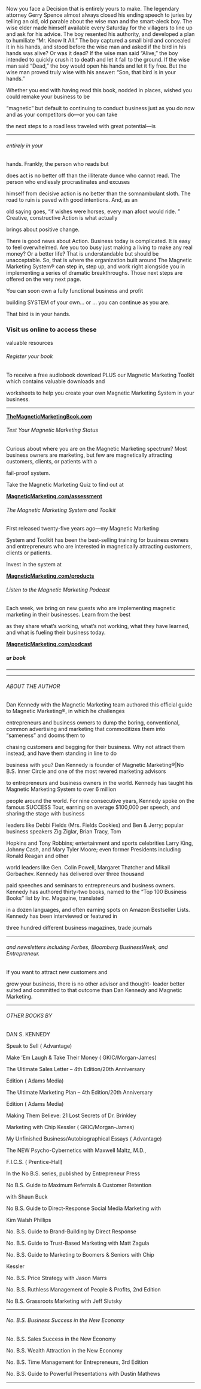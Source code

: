 Now you face a Decision that is entirely yours to make. The legendary attorney Gerry Spence almost always closed his ending speech to juries by telling an old, old parable about the wise man and the smart-aleck boy. The wise elder made himself available every Saturday for the villagers to line up and ask for his advice. The boy resented his authority, and developed a plan to humiliate “Mr. Know It All.” The boy captured a small bird and concealed it in his hands, and stood before the wise man and asked if the bird in his hands was alive? Or was it dead? If the wise man said “Alive,” the boy intended to quickly crush it to death and let it fall to the ground. If the wise man said “Dead,” the boy would open his hands and let it fly free. But the wise man proved truly wise with his answer: “Son, that bird is in
your
hands.”

 Whether you end with having read this book, nodded in places, wished you could remake your business to be

 “magnetic” but default to continuing to conduct business just as you do now and as your competitors do—or
you can take

 the next steps to a road less traveled with great potential—is

-----

###### entirely in your
 hands. Frankly, the person who reads but

 does act is no better off than the illiterate dunce who cannot read. The person who endlessly procrastinates and excuses

 himself from decisive action is no better than the somnambulant sloth.
 The road to ruin is paved with good intentions. And, as an

 old saying goes, “if wishes were horses, every man afoot would ride.
 ” Creative, constructive Action is what actually

 brings about positive change.

 There is good news about Action.
 Business today is complicated. It is easy to feel overwhelmed. Are you too busy just making a living to make any real money? Or a better life? That is understandable but should be unacceptable. So, that is where the organization built around The Magnetic Marketing System® can step in, step up, and work right alongside you in implementing a series of dramatic breakthroughs. Those next steps are offered on the very next page.

 You can soon own a fully functional business and profit

 building SYSTEM of your own… or
… you can continue as you are.

 That
bird is in your
hands.

### Visit us online to access these
 valuable resources

###### Register your book

 To receive a free audiobook download PLUS our Magnetic Marketing Toolkit which contains valuable downloads and

 worksheets to help you create your own Magnetic Marketing System in your business.

-----

**[TheMagneticMarketingBook.com](http://www.magneticmarketing.com/assessment)**

###### Test Your Magnetic Marketing Status

 Curious about where you are on the Magnetic Marketing spectrum? Most business owners are marketing, but few are magnetically attracting customers, clients, or patients with a

 fail-proof system.

Take the Magnetic Marketing Quiz to find out at

**[MagneticMarketing.com/assessment](http://www.magneticmarketing.com/assessment)**

###### The Magnetic Marketing System and Toolkit

 First released twenty-five years ago—my Magnetic Marketing

 System and Toolkit has been the best-selling training for business owners and entrepreneurs who are interested in magnetically attracting customers, clients or patients.

Invest in the system at

**[MagneticMarketing.com/products](http://www.magneticmarketing.com/products)**

###### Listen to the Magnetic Marketing Podcast

 Each week, we bring on new guests who are implementing magnetic marketing in their businesses. Learn from the best

 as they share what’s working, what’s not working, what they have learned, and what is fueling their business today.

**[MagneticMarketing.com/podcast](http://www.magneticmarketing.com/podcast)**

##### ur book

-----

-----

###### ABOUT THE AUTHOR

 Dan Kennedy with the Magnetic Marketing team authored this official guide to Magnetic Marketing®, in which he challenges

 entrepreneurs and business owners to dump the boring, conventional, common advertising and marketing that commoditizes them into “sameness” and dooms them to

 chasing customers and begging for their business. Why not attract them instead, and have them standing in line to do

 business with you?
 Dan Kennedy is founder of Magnetic Marketing®|No B.S. Inner Circle and one of the most revered marketing advisors

 to entrepreneurs and business owners in the world. Kennedy has taught his Magnetic Marketing System to over 6 million

 people around the world. For nine consecutive years, Kennedy spoke on the famous SUCCESS
 Tour, earning on average $100,000 per speech, and sharing the stage with business

 leaders like Debbi Fields (Mrs. Fields Cookies) and Ben & Jerry; popular business speakers Zig Ziglar, Brian Tracy, Tom

 Hopkins and Tony Robbins; entertainment and sports celebrities Larry King, Johnny Cash, and Mary Tyler Moore; even former Presidents including Ronald Reagan and other

 world leaders like Gen. Colin Powell, Margaret Thatcher and Mikail Gorbachev. Kennedy has delivered over three thousand

 paid speeches and seminars to entrepreneurs and business owners. Kennedy has authored thirty-two books, named to the “Top 100 Business Books” list by Inc.
Magazine, translated

 in a dozen languages, and often earning spots on Amazon Bestseller Lists. Kennedy has been interviewed or featured in

 three hundred different business magazines, trade journals

-----

###### and newsletters including Forbes, Bloomberg BusinessWeek, and Entrepreneur.
If you want to attract new customers and

 grow your business, there is no other advisor and thought- leader better suited and committed to that outcome than Dan Kennedy and Magnetic Marketing.

-----

###### OTHER BOOKS BY
 DAN S. KENNEDY

 Speak to Sell (
Advantage)

 Make ‘Em Laugh & Take Their Money (
GKIC/Morgan-James)

 The Ultimate Sales Letter – 4th Edition/20th Anniversary

 Edition (
Adams Media)

 The Ultimate Marketing Plan – 4th Edition/20th Anniversary

 Edition (
Adams Media)

 Making Them Believe: 21 Lost Secrets of Dr. Brinkley

 Marketing with Chip Kessler (
GKIC/Morgan-James)

 My Unfinished Business/Autobiographical Essays (
Advantage)

 The NEW Psycho-Cybernetics with Maxwell Maltz, M.D.,

 F.I.C.S. (
Prentice-Hall)

 In the No B.S. series, published by Entrepreneur Press

 No B.S. Guide to Maximum Referrals & Customer Retention

 with Shaun Buck

 No B.S. Guide to Direct-Response Social Media Marketing with

 Kim Walsh Phillips

 No. B.S. Guide to Brand-Building by Direct Response

 No. B.S. Guide to Trust-Based Marketing with Matt Zagula

 No. B.S. Guide to Marketing to Boomers & Seniors with Chip

 Kessler

 No. B.S. Price Strategy with Jason Marrs

 No. B.S. Ruthless Management of People & Profits, 2nd Edition

 No B.S. Grassroots Marketing with Jeff Slutsky

-----

###### No. B.S. Business Success in the New Economy

 No. B.S. Sales Success in the New Economy

 No. B.S. Wealth Attraction in the New Economy

 No. B.S. Time Management for Entrepreneurs, 3rd Edition

 No. B.S. Guide to Powerful Presentations with Dustin Mathews



-----